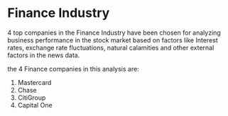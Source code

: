 # Finance Industry

4 top companies in the Finance Industry have been chosen for analyzing business performance in the stock market based on factors like Interest rates, exchange rate fluctuations, natural calamities and other external factors  in the news data.

the 4 Finance companies in this analysis are:
1. Mastercard
2. Chase
3. CitiGroup
4. Capital One
